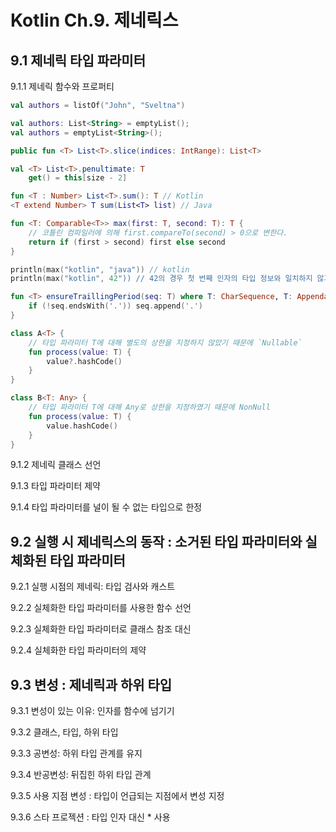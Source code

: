 # Kotlin Ch.9.  제네릭스

## 9.1 제네릭 타입 파라미터

9.1.1 제네릭 함수와 프로퍼티

```kotlin
val authors = listOf("John", "Sveltna")

val authors: List<String> = emptyList();
val authors = emptyList<String>();
```

```kotlin
public fun <T> List<T>.slice(indices: IntRange): List<T>

val <T> List<T>.penultimate: T
	get() = this[size - 2]
```

```kotlin
fun <T : Number> List<T>.sum(): T // Kotlin
<T extend Number> T sum(List<T> list) // Java
```

```kotlin
fun <T: Comparable<T>> max(first: T, second: T): T {
	// 코틀린 컴파일러에 의해 first.compareTo(second) > 0으로 변한다.
	return if (first > second) first else second
}

println(max("kotlin", "java")) // kotlin
println(max("kotlin", 42")) // 42의 경우 첫 번째 인자의 타입 정보와 일치하지 않기 때문에 컴파일 에러
```

```kotlin
fun <T> ensureTraillingPeriod(seq: T) where T: CharSequence, T: Appendable {
	if (!seq.endsWith('.')) seq.append('.')
}
```

```kotlin
class A<T> {
	// 타입 파라미터 T에 대해 별도의 상한을 지정하지 않았기 때문에 `Nullable`
	fun process(value: T) {
		value?.hashCode()
	}
}

class B<T: Any> {
	// 타입 파라미터 T에 대해 Any로 상한을 지정하였기 때문에 NonNull
	fun process(value: T) {
		value.hashCode()
	}
}
```

9.1.2 제네릭 클래스 선언

9.1.3 타입 파라미터 제약

9.1.4 타입 파라미터를 널이 될 수 없는 타입으로 한정

## 9.2 실행 시 제네릭스의 동작 : 소거된 타입 파라미터와 실체화된 타입 파라미터

9.2.1 실행 시점의 제네릭: 타입 검사와 캐스트

9.2.2 실체화한 타입 파라미터를 사용한 함수 선언

9.2.3 실체화한 타입 파라미터로 클래스 참조 대신

9.2.4 실체화한 타입 파라미터의 제약

## 9.3 변성 : 제네릭과 하위 타입

9.3.1 변성이 있는 이유: 인자를 함수에 넘기기

9.3.2 클래스, 타입, 하위 타입

9.3.3 공변성: 하위 타입 관계를 유지

9.3.4 반공변성: 뒤집힌 하위 타입 관계

9.3.5 사용 지점 변성 : 타입이 언급되는 지점에서 변성 지정

9.3.6 스타 프로젝션 : 타입 인자 대신 * 사용